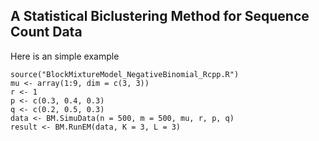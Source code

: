 ## A Statistical Biclustering Method for Sequence Count Data

Here is an simple example

    source("BlockMixtureModel_NegativeBinomial_Rcpp.R")
    mu <- array(1:9, dim = c(3, 3))
    r <- 1
    p <- c(0.3, 0.4, 0.3)
    q <- c(0.2, 0.5, 0.3)
    data <- BM.SimuData(n = 500, m = 500, mu, r, p, q)
    result <- BM.RunEM(data, K = 3, L = 3)
